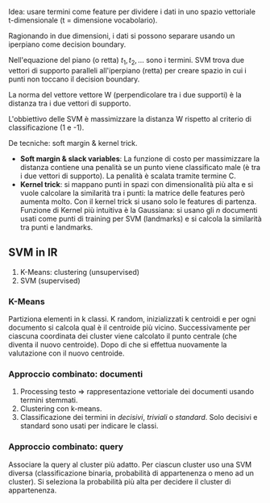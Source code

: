 Idea: usare termini come feature per dividere i dati in uno spazio vettoriale t-dimensionale (t = dimensione vocabolario).

Ragionando in due dimensioni, i dati si possono separare usando un iperpiano come decision boundary.

Nell'equazione del piano (o retta)  $t_1, t_2, \dots$ sono i termini.
SVM trova due vettori di supporto paralleli all'iperpiano (retta) per creare spazio in cui i punti non toccano il decision boundary.

La norma del vettore vettore W (perpendicolare tra i due supporti) è la distanza tra i due vettori di supporto.

L'obbiettivo delle SVM è massimizzare la distanza W rispetto al criterio di classificazione (1 e -1).

De tecniche: soft margin & kernel trick.

- **Soft margin & slack variables**: La funzione di costo per massimizzare la distanza contiene una penalità se un punto viene classificato male (è tra i due vettori di supporto). La penalità è scalata tramite termine C.
- **Kernel trick**: si mappano punti in spazi con dimensionalità più alta e si vuole calcolare la similarità tra i punti: la matrice delle features però aumenta molto. Con il kernel trick si usano solo le features di partenza. Funzione di Kernel più intuitiva è la Gaussiana: si usano gli $n$ documenti usati come punti di training per SVM (landmarks) e si calcola la similarità tra punti e landmarks.

## SVM in IR

1. K-Means: clustering (unsupervised)
2. SVM (supervised)

### K-Means
Partiziona elementi in k classi. K random, inizializzati k centroidi e per ogni documento si calcola qual è il centroide più vicino. Successivamente per ciascuna coordinata dei cluster viene calcolato il punto centrale (che diventa il nuovo centroide). Dopo di che si effettua nuovamente la valutazione con il nuovo centroide.

### Approccio combinato: documenti
1. Processing testo $\Rightarrow$ rappresentazione vettoriale dei documenti usando termini stemmati.
2. Clustering con k-means.
3. Classificazione dei termini in *decisivi*, *triviali* o *standard*. Solo decisivi e standard sono usati per indicare le classi.

### Approccio combinato: query
Associare la query al cluster più adatto. Per ciascun cluster uso una SVM diversa (classificazione binaria, probabilità di appartenenza o meno ad un cluster). Si seleziona la probabilità più alta per decidere il cluster di appartenenza.
